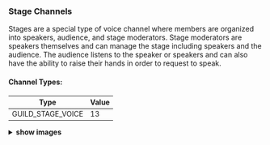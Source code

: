### Stage Channels
  
Stages are a special type of voice channel where members are organized into speakers, audience, and stage moderators. Stage moderators are speakers themselves and can manage the stage including speakers and the audience. The audience listens to the speaker or speakers and can also have the ability to raise their hands in order to request to speak.

#### Channel Types:

| Type              | Value |
|-------------------|-------|
| GUILD_STAGE_VOICE | 13    |

<details>
	<summary><strong>show images</strong></summary>
	<img src="media/stage_channel_list.png">
	<img src="media/stage_channel_perms.png">
	<img src="media/manage_stage_moderators.png">
</details>
